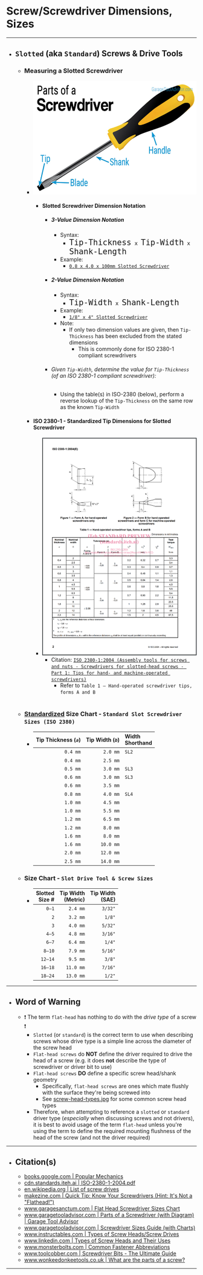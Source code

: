   <!-- https://github.com/mcavallo-git/Coding/blob/main/hardware/screws-screwdrivers/slotted-standard_flathead-is-type-of-head_shape_dimensions-sizes.md -->

# Screw/Screwdriver Dimensions, Sizes

***

- ## `Slotted` (aka `Standard`) Screws & Drive Tools

  - ### Measuring a Slotted Screwdriver
    - <a href="https://www.garagetooladvisor.com/hand-tools/parts-of-a-screwdriver-diagram"><img height="300" src="images/parts-of-a-screwdriver.jpg" /></a>
      - #### Slotted Screwdriver Dimension Notation
        - ##### 3-Value Dimension Notation
          - Syntax:
            - <kbd><kbd style="font-size:150%">Tip-Thickness</kbd> x <kbd style="font-size:150%">Tip-Width</kbd> x <kbd style="font-size:150%">Shank-Length</kbd></kbd>
          - Example:
            - [`0.8 x 4.0 x 100mm Slotted Screwdriver`](https://www.amazon.com/s?k=0.8+x+4.0+x+100mm+Slotted+Screwdriver)
        - ##### 2-Value Dimension Notation
          - Syntax:
            - <kbd><kbd style="font-size:150%">Tip-Width</kbd> x <kbd style="font-size:150%">Shank-Length</kbd></kbd>
          - Example:
            - [`1/8" x 4" Slotted Screwdriver`](https://www.amazon.com/s?k=1%2F8%22+x+4%22+Slotted+Screwdriver)
          - Note:
            - If only two dimension values are given, then `Tip-Thickness` has been excluded from the stated dimensions
              - This is commonly done for ISO 2380-1 compliant screwdrivers
        - ###### Given `Tip-Width`, determine the value for `Tip-Thickness` (of an ISO 2380-1 compliant screwdriver):
            - Using the table(s) in ISO-2380 (below), perform a reverse lookup of the `Tip-Thickness` on the same row as the known `Tip-Width`
    - #### ISO 2380-1 - Standardized Tip Dimensions for Slotted Screwdriver
      - [<img src="images/slotted-screwdriver-tips_iso-2380-1.png" />](https://cdn.standards.iteh.ai/samples/35869/8172b254f966470ab774a4c0a99231a2/ISO-2380-1-2004.pdf)
        - Citation: [`ISO 2380-1:2004 (Assembly tools for screws and nuts - Screwdrivers for slotted-head screws - Part 1: Tips for hand- and machine-operated screwdrivers)`](https://cdn.standards.iteh.ai/samples/35869/8172b254f966470ab774a4c0a99231a2/ISO-2380-1-2004.pdf)
          - Refer to `Table 1 — Hand-operated screwdriver tips, forms A and B`
      <br />

  - ### <u>Standardized</u> Size Chart - `Standard Slot Screwdriver Sizes (ISO 2380)`
    - | Tip Thickness (*`a`*) | Tip Width (*`b`*) | Width<br />Shorthand |
      | --------------------: | ----------------: | :------------------- |
      |              `0.4 mm` |          `2.0 mm` | `SL2`                |
      |              `0.4 mm` |          `2.5 mm` |                      |
      |              `0.5 mm` |          `3.0 mm` | `SL3`                |
      |              `0.6 mm` |          `3.0 mm` | `SL3`                |
      |              `0.6 mm` |          `3.5 mm` |                      |
      |              `0.8 mm` |          `4.0 mm` | `SL4`                |
      |              `1.0 mm` |          `4.5 mm` |                      |
      |              `1.0 mm` |          `5.5 mm` |                      |
      |              `1.2 mm` |          `6.5 mm` |                      |
      |              `1.2 mm` |          `8.0 mm` |                      |
      |              `1.6 mm` |          `8.0 mm` |                      |
      |              `1.6 mm` |         `10.0 mm` |                      |
      |              `2.0 mm` |         `12.0 mm` |                      |
      |              `2.5 mm` |         `14.0 mm` |                      |

  - ### Size Chart - `Slot Drive Tool & Screw Sizes`
    - | Slotted<br />Size # | Tip Width<br />(Metric) | Tip Width<br />(SAE) |
      | ------------------: | ----------------------: | -------------------: |
      |               `0–1` |                `2.4 mm` |              `3/32"` |
      |                 `2` |                `3.2 mm` |               `1/8"` |
      |                 `3` |                `4.0 mm` |              `5/32"` |
      |               `4–5` |                `4.8 mm` |              `3/16"` |
      |               `6–7` |                `6.4 mm` |               `1/4"` |
      |              `8–10` |                `7.9 mm` |              `5/16"` |
      |             `12–14` |                `9.5 mm` |               `3/8"` |
      |             `16–18` |               `11.0 mm` |              `7/16"` |
      |             `18–24` |               `13.0 mm` |               `1/2"` |

***

- ## Word of Warning
  - ❗ The term `flat-head` has nothing to do with the *drive type* of a screw ❗
    - `Slotted` (or `standard`) is the correct term to use when describing screws whose drive type is a simple line across the diameter of the screw head
    - `Flat-head screws` do **NOT** define the driver required to drive the head of a screw (e.g. it does **not** describe the type of screwdriver or driver bit to use)
    - `Flat-head screws` **DO** define a specific screw head/shank geometry
      - Specifically, `flat-head screws` are ones which mate flushly with the surface they're being screwed into
      - See <a href="images/screw-head-types.jpg">screw-head-types.jpg</a> for some common screw head types
    - Therefore, when attempting to reference a `slotted` or `standard` driver type (*especially* when discussing screws and not drivers), it is best to avoid usage of the term `flat-head` unless you're using the term to define the required mounting flushness of the head of the screw (and not the driver required)

***

- ## Citation(s)
  - [books.google.com | Popular Mechanics](https://books.google.com/books?id=R2YEAAAAMBAJ&pg=PA82#v=onepage&q&f=false)
  - [cdn.standards.iteh.ai | ISO-2380-1-2004.pdf](https://cdn.standards.iteh.ai/samples/35869/8172b254f966470ab774a4c0a99231a2/ISO-2380-1-2004.pdf)
  - [en.wikipedia.org | List of screw drives](https://en.wikipedia.org/wiki/List_of_screw_drives)
  - [makezine.com | Quick Tip: Know Your Screwdrivers (Hint: It's Not a "Flathead!")](https://makezine.com/article/workshop/quick-tip-know-your-screwdrivers-hint-its-not-called-a-flathead/)
  - [www.garagesanctum.com | Flat Head Screwdriver Sizes Chart](https://www.garagesanctum.com/size-chart/screwdriver-sizes-chart/#ftoc-heading-1)
  - [www.garagetooladvisor.com | Parts of a Screwdriver (with Diagram) | Garage Tool Advisor](https://www.garagetooladvisor.com/hand-tools/parts-of-a-screwdriver-diagram/)
  - [www.garagetooladvisor.com | Screwdriver Sizes Guide (with Charts)](https://www.garagetooladvisor.com/hand-tools/screwdriver-sizes/)
  - [www.instructables.com | Types of Screw Heads/Screw Drives](https://www.instructables.com/Types-of-Screw-Heads/)
  - [www.linkedin.com | Types of Screw Heads and Their Uses](https://www.linkedin.com/pulse/types-screw-heads-uses-%C3%BCnal-sevim)
  - [www.monsterbolts.com | Common Fastener Abbreviations](https://monsterbolts.com/pages/abbreviations)
  - [www.toolcobber.com | Screwdriver Bits - The Ultimate Guide](https://www.toolcobber.com.au/power-tools/drilling/accessories/screwdriver-bits/)
  - [www.wonkeedonkeetools.co.uk | What are the parts of a screw?](https://www.wonkeedonkeetools.co.uk/screws/what-are-the-parts-of-a-screw)

***
